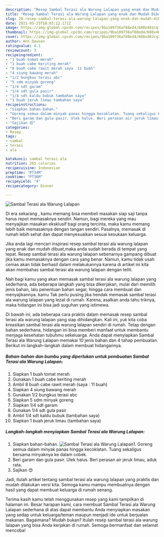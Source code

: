 ```yaml
---
description: "Resep Sambal Terasi ala Warung Lalapan yang enak dan Mudah Dibuat"
title: "Resep Sambal Terasi ala Warung Lalapan yang enak dan Mudah Dibuat"
slug: 20-resep-sambal-terasi-ala-warung-lalapan-yang-enak-dan-mudah-dibuat
date: 2021-05-25T18:03:12.171Z
image: https://img-global.cpcdn.com/recipes/9ba109736af88ed4/680x482cq70/sambal-terasi-ala-warung-lalapan-foto-resep-utama.jpg
thumbnail: https://img-global.cpcdn.com/recipes/9ba109736af88ed4/680x482cq70/sambal-terasi-ala-warung-lalapan-foto-resep-utama.jpg
cover: https://img-global.cpcdn.com/recipes/9ba109736af88ed4/680x482cq70/sambal-terasi-ala-warung-lalapan-foto-resep-utama.jpg
author: Ann Dawson
ratingvalue: 4.1
reviewcount: 3
recipeingredient:
- "1 buah tomat merah"
- "1 buah cabe keriting merah"
- "8 buah cabe rawit merah saya  11 buah"
- "4 siung bawang merah"
- "1/2 bungkus terasi abc"
- "5 sdm minyak goreng"
- "1/4 sdt garam"
- "1/4 sdt gula pasir"
- "1/4 sdt kaldu bubuk tambahan saya"
- "1 buah jeruk limau tambahan saya"
recipeinstructions:
- "Siapkan bahan-bahan."
- "Goreng semua dalam minyak panas hingga kecoklatan. Tuang sekaligus bersama minyaknya ke dalam cobek."
- "Beri garam dan gula pasir. Ulek halus. Beri perasan air jeruk limau, aduk rata."
- "Sajikan 😍"
categories:
- Resep
tags:
- sambal
- terasi
- ala

katakunci: sambal terasi ala 
nutrition: 265 calories
recipecuisine: Indonesian
preptime: "PT34M"
cooktime: "PT36M"
recipeyield: "4"
recipecategory: Dinner

---
```



![Sambal Terasi ala Warung Lalapan](https://img-global.cpcdn.com/recipes/9ba109736af88ed4/680x482cq70/sambal-terasi-ala-warung-lalapan-foto-resep-utama.jpg)

Di era  sekarang , kamu memang bisa membeli masakan siap saji tanpa harus repot memasaknya sendiri. Namun, bagi mereka yang mau menyajikan masakan eksklusif bagi orang tercinta, maka kamu memang lebih baik memasaknya dengan tangan sendiri. Pasalnya, memasak di rumah lebih sehat dan dapat menyesuaikan sesuai kesukaan keluarga.

Jika anda lagi mencari inspirasi resep sambal terasi ala warung lalapan yang enak dan mudah dibuat,maka anda sudah berada di tempat yang tepat. Resep sambal terasi ala warung lalapan  sebenarnya gampang dibuat jika kamu memasaknya dengan cara yang benar. Namun, kamu tidak usah cemas akan tidak berhasil dalam melakukannya 
karena di artikel ini kita akan membahas sambal terasi ala warung lalapan dengan teliti.  



Nah bagi kamu yang akan memasak sambal terasi ala warung lalapan yang sederhana, ada beberapa langkah yang bisa dikerjakan, mulai dari memilih jenis bahan, lalu penentuan bahan segar, hingga cara membuat dan menyajikannya. kamu Tak perlu pusing jika hendak memasak sambal terasi ala warung lalapan yang lezat di rumah. Karena, asalkan anda  tahu triknya, maka hidangan ini bisa jadi suguhan yang istimewa.

Di bawah ini, ada beberapa cara praktis  dalam memasak resep sambal terasi ala warung lalapan yang siap dihidangkan. Kali ini, yuk kita coba kreasikan sambal terasi ala warung lalapan sendiri di rumah. Tetap dengan bahan sederhana, hidangan ini bisa memberi manfaat untuk membantu menjaga kesehatan tubuhmu sekeluarga. Anda dapat menyiapkan Sambal Terasi ala Warung Lalapan memakai 10 jenis bahan dan 4 tahap pembuatan. Berikut ini langkah-langkah dalam membuat hidangannya.

<!--inarticleads1-->

##### Bahan-bahan dan bumbu yang diperlukan untuk pembuatan Sambal Terasi ala Warung Lalapan:

1. Siapkan 1 buah tomat merah
1. Gunakan 1 buah cabe keriting merah
1. Ambil 8 buah cabe rawit merah (saya : 11 buah)
1. Siapkan 4 siung bawang merah
1. Gunakan 1/2 bungkus terasi abc
1. Siapkan 5 sdm minyak goreng
1. Siapkan 1/4 sdt garam
1. Gunakan 1/4 sdt gula pasir
1. Ambil 1/4 sdt kaldu bubuk (tambahan saya)
1. Siapkan 1 buah jeruk limau (tambahan saya)




<!--inarticleads2-->

##### Langkah-langkah menyiapkan Sambal Terasi ala Warung Lalapan:

1. Siapkan bahan-bahan.
<img src="https://img-global.cpcdn.com/steps/a6a80ed8ac493f08/160x128cq70/sambal-terasi-ala-warung-lalapan-langkah-memasak-1-foto.jpg" alt="Sambal Terasi ala Warung Lalapan">1. Goreng semua dalam minyak panas hingga kecoklatan. Tuang sekaligus bersama minyaknya ke dalam cobek.
1. Beri garam dan gula pasir. Ulek halus. Beri perasan air jeruk limau, aduk rata.
1. Sajikan 😍




Jadi, itulah artikel tentang  sambal terasi ala warung lalapan  yang praktis dan mudah dilakukan versi kita. Semoga kamu mampu membuatnya dengan hasil yang dapat membuat keluarga di rumah senang. 

Terima kasih kamu telah menggunakan resep yang kami tampilkan di halaman ini. Besar harapan kami, cara membuat  Sambal Terasi ala Warung Lalapan sederhana di atas dapat membantu Anda menyiapkan masakan yang sedap untuk keluarga/teman maupun menjadi ide untuk berjualan makanan. Bagaimana? Mudah bukan? Itulah resep sambal terasi ala warung lalapan yang bisa Anda kerjakan di rumah. Semoga bermanfaat dan selamat mencoba!


